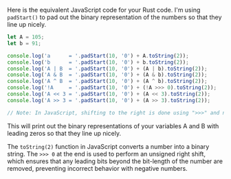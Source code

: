 Here is the equivalent JavaScript code for your Rust code. I'm using `padStart()` to pad out the binary representation of the numbers so that they line up nicely.

```javascript
let A = 105;
let b = 91;

console.log('a      = '.padStart(10, '0') + A.toString(2));
console.log('b      = '.padStart(10, '0') + b.toString(2));
console.log('A | B  = '.padStart(10, '0') + (A | b).toString(2));
console.log('A & B  = '.padStart(10, '0') + (A & b).toString(2));
console.log('A ^ B  = '.padStart(10, '0') + (A ^ b).toString(2));
console.log('!A     = '.padStart(10, '0') + (!A >>> 0).toString(2));
console.log('A << 3 = '.padStart(10, '0') + (A << 3).toString(2));
console.log('A >> 3 = '.padStart(10, '0') + (A >> 3).toString(2));

// Note: In JavaScript, shifting to the right is done using ">>>" and not ">>". This is because it uses zero-fill shift.
```

This will print out the binary representations of your variables A and B with leading zeros so that they line up nicely. 

The `toString(2)` function in JavaScript converts a number into a binary string. The `>>> 0` at the end is used to perform an unsigned right shift, which ensures that any leading bits beyond the bit-length of the number are removed, preventing incorrect behavior with negative numbers.
